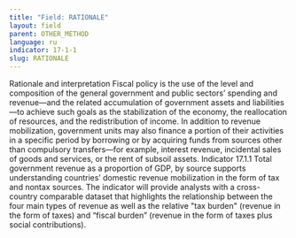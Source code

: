 ```yaml
---
title: "Field: RATIONALE"
layout: field
parent: OTHER_METHOD
language: ru
indicator: 17-1-1
slug: RATIONALE
---
```

Rationale and interpretation
Fiscal policy is the use of the level and composition of the general government and public sectors’ spending and revenue—and the related accumulation of government assets and liabilities—to achieve such goals as the stabilization of the economy, the reallocation of resources, and the redistribution of income. In addition to revenue mobilization, government units may also finance a portion of their activities in a specific period by borrowing or by acquiring funds from sources other than compulsory transfers—for example, interest revenue, incidental sales of goods and services, or the rent of subsoil assets. Indicator 17.1.1 Total government revenue as a proportion of GDP, by source supports understanding countries’ domestic revenue mobilization in the form of tax and nontax sources. The indicator will provide analysts with a cross-country comparable dataset that highlights the relationship between the four main types of revenue as well as the relative "tax burden" (revenue in the form of taxes) and “fiscal burden” (revenue in the form of taxes plus social contributions).